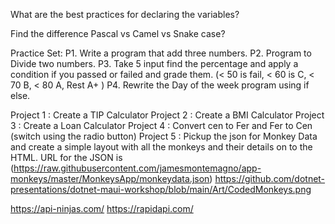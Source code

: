 What are the best practices for declaring the variables?

Find the difference Pascal vs Camel vs Snake case?

Practice Set:
P1. Write a program that add three numbers.
P2. Program to Divide two numbers.
P3. Take 5 input find the percentage and apply a condition if you passed or failed and grade them. (< 50 is fail, < 60 is C, < 70 B, < 80 A, Rest A+ )
P4. Rewrite the Day of the week program using if else.

Project 1 : Create a TIP Calculator
Project 2 : Create a BMI Calculator
Project 3 : Create a Loan Calculator
Project 4 : Convert cen to Fer and Fer to Cen (switch using the radio button)
Project 5 : Pickup the json for Monkey Data and create a simple layout with all the monkeys and their details on to the HTML.
URL for the JSON is (https://raw.githubusercontent.com/jamesmontemagno/app-monkeys/master/MonkeysApp/monkeydata.json)
https://github.com/dotnet-presentations/dotnet-maui-workshop/blob/main/Art/CodedMonkeys.png

https://api-ninjas.com/
https://rapidapi.com/